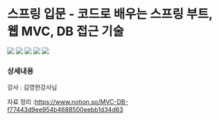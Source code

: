 # 스프링 입문 - 코드로 배우는 스프링 부트, 웹 MVC, DB 접근 기술


<img src="https://img.shields.io/badge/JAVA-blue?style=flat&logo=OpenJDK&logoColor=white"/> <img src="https://img.shields.io/badge/Spring-6DB33F?style=flat&logo=Spring&logoColor=white"/> <img src="https://img.shields.io/badge/Spring Boot-6DB33F?style=flat&logo=Spring Boot&logoColor=white"/> <img src="https://img.shields.io/badge/Spring Data JPA-6DB33F?style=flat&logo=Spring&logoColor=white"/> <img src="https://img.shields.io/badge/JPA-59666C?style=flat&logo=Hibernate&logoColor=white"/>

<h3>상세내용</h3>


강사 : 김영한강사님

자료 정리 :https://www.notion.so/MVC-DB-f77443d9ee954b4688500eebb1d34d63
